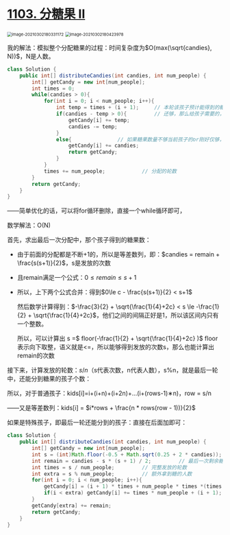 # [1103. 分糖果 II](https://leetcode-cn.com/problems/distribute-candies-to-people/)

<img src="C:\Users\surface\AppData\Roaming\Typora\typora-user-images\image-20210302180331172.png" alt="image-20210302180331172" style="zoom:67%;" />

<img src="C:\Users\surface\AppData\Roaming\Typora\typora-user-images\image-20210302180423978.png" alt="image-20210302180423978" style="zoom:67%;" />

我的解法：模拟整个分配糖果的过程：时间复杂度为$O(max(\sqrt{candies}, N))$，N是人数。

```java
class Solution {
    public int[] distributeCandies(int candies, int num_people) {
        int[] getCandy = new int[num_people];
        int times = 0;
        while(candies > 0){
            for(int i = 0; i < num_people; i++){
                int temp = times + (i + 1);     // 本轮该孩子预计能得到的糖果数
                if(candies - temp > 0){         // 还够，那么给孩子需要的，并且更新当前糖果数
                    getCandy[i] += temp;
                    candies -= temp;
                }
                else{               // 如果糖果数量不够当前孩子的or刚好仅够，那么全部给该孩子，直接返回
                    getCandy[i] += candies;
                    return getCandy;
                }
            }
            times += num_people;			// 分配的轮数
        }
        return getCandy;
    }
}
```

——简单优化的话，可以将for循环删除，直接一个while循环即可，

数学解法：O(N)

首先，求出最后一次分配中，那个孩子得到的糖果数：

- 由于前面的分配都是不断+1的，所以是等差数列，即：$candies = remain + \frac{s(s+1)}{2}$，s是发放的次数

- 且remain满足一个公式：$0\le remain \le s+1$

- 所以，上下两个公式合并：得到$0\le c - \frac{s(s+1)}{2} < s+1$

  然后数学计算得到：$-\frac{3}{2} + \sqrt{\frac{1}{4}+2c} < s \le -\frac{1}{2} + \sqrt{\frac{1}{4}+2c}$，他们之间的间隔正好是1，所以该区间内只有一个整数。

  所以，可以计算出 s =$ floor(-\frac{1}{2} + \sqrt{\frac{1}{4}+2c} )$ floor表示向下取整，语义就是<=，所以能够得到发放的次数s，那么也能计算出remain的次数

接下来，计算发放的轮数：$s/n$（s代表次数，n代表人数），s%n，就是最后一轮中，还能分到糖果的孩子个数：

所以，对于普通孩子：kids[i]=i+(i+n)+(i+2n)+…(i+(rows-1)∗n)，row = s/n

——又是等差数列：kids[i] = $i*rows + \frac{n * rows(row - 1))}{2}$

如果是特殊孩子，即最后一轮还能分到的孩子：直接在后面加即可：

```java
class Solution {
    public int[] distributeCandies(int candies, int num_people) {
        int[] getCandy = new int[num_people];
        int s = (int)Math.floor(-0.5 + Math.sqrt(0.25 + 2 * candies));	// 分配次数
        int remain = candies - s * (s + 1) / 2;			// 最后一次剩余糖果数
        int times = s / num_people;			// 完整发放的轮数
        int extra = s % num_people;			// 额外拿到糖的人数
        for(int i = 0; i < num_people; i++){
            getCandy[i] = (i + 1) * times + num_people * times *(times -1)/2;
            if(i < extra) getCandy[i] += times * num_people + (i + 1);
        }
        getCandy[extra] += remain;
        return getCandy;
    }
}
```

